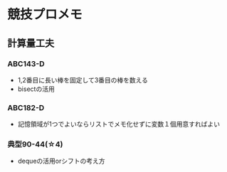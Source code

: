 # 競技プロメモ
## 計算量工夫
### ABC143-D
- 1,2番目に長い棒を固定して3番目の棒を数える
- bisectの活用

### ABC182-D
- 記憶領域が1つでよいならリストでメモ化せずに変数１個用意すればよい

### 典型90-44(☆4)
- dequeの活用orシフトの考え方